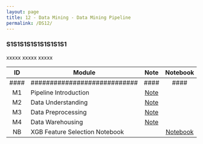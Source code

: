 ```yaml
---
layout: page
title: 12 - Data Mining - Data Mining Pipeline
permalink: /DS12/
---
```


<h3>S1S1S1S1S1S1S1S1S1</h3>

xxxxx xxxxx xxxxx

| ID  | Module                     | Note                                                      | Notebook                                                                                              |
|:---:|----------------------------|:----------------------------------------------------------:|:------------------------------------------------------------------------------------------------------:|
| #### | ############################| ####                                                      | ####                                                                                                   |
| M1  | Pipeline Introduction      | [Note](/03-MSDS-Courses/MSDS10/M1/)                       |                                                                                                        |
| M2  | Data Understanding         | [Note](/03-MSDS-Courses/MSDS10/M2/)                       |                                                                                                        |
| M3  | Data Preprocessing         | [Note](/03-MSDS-Courses/MSDS10/M3/)                       |                                                                                                        |
| M4  | Data Warehousing           | [Note](/03-MSDS-Courses/MSDS10/M4/)                       |                                                                                                        |
| NB  | XGB Feature Selection Notebook  |                                                          | <a href="https://github.com/milanfx/03-MSDS-Courses/blob/main/10-DataMining-DataMiningPipeline/xgb-feature-selection.ipynb" target="_blank">Notebook</a> |

